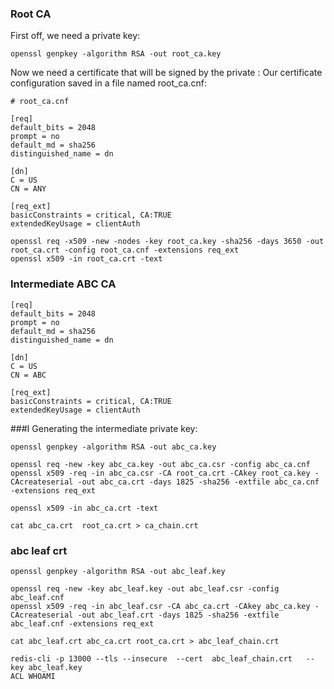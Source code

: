 
### Root CA
First off, we need a private key:
```
openssl genpkey -algorithm RSA -out root_ca.key
```

Now we need a certificate that will be signed by the private :
Our certificate configuration saved in a file named root_ca.cnf:

```
# root_ca.cnf

[req]
default_bits = 2048
prompt = no
default_md = sha256
distinguished_name = dn

[dn]
C = US
CN = ANY

[req_ext]
basicConstraints = critical, CA:TRUE
extendedKeyUsage = clientAuth

```

```
openssl req -x509 -new -nodes -key root_ca.key -sha256 -days 3650 -out root_ca.crt -config root_ca.cnf -extensions req_ext
openssl x509 -in root_ca.crt -text
```

### Intermediate ABC CA 
```
[req]
default_bits = 2048
prompt = no
default_md = sha256
distinguished_name = dn

[dn]
C = US
CN = ABC

[req_ext]
basicConstraints = critical, CA:TRUE
extendedKeyUsage = clientAuth
```

###I Generating the intermediate private key:
```
openssl genpkey -algorithm RSA -out abc_ca.key
```

```
openssl req -new -key abc_ca.key -out abc_ca.csr -config abc_ca.cnf
openssl x509 -req -in abc_ca.csr -CA root_ca.crt -CAkey root_ca.key -CAcreateserial -out abc_ca.crt -days 1825 -sha256 -extfile abc_ca.cnf -extensions req_ext

openssl x509 -in abc_ca.crt -text
```

```
cat abc_ca.crt  root_ca.crt > ca_chain.crt
```


### abc leaf crt
```
openssl genpkey -algorithm RSA -out abc_leaf.key

```

```
openssl req -new -key abc_leaf.key -out abc_leaf.csr -config abc_leaf.cnf
openssl x509 -req -in abc_leaf.csr -CA abc_ca.crt -CAkey abc_ca.key -CAcreateserial -out abc_leaf.crt -days 1825 -sha256 -extfile abc_leaf.cnf -extensions req_ext
```

```
cat abc_leaf.crt abc_ca.crt root_ca.crt > abc_leaf_chain.crt
```

```
redis-cli -p 13000 --tls --insecure  --cert  abc_leaf_chain.crt   --key abc_leaf.key
ACL WHOAMI  
```
